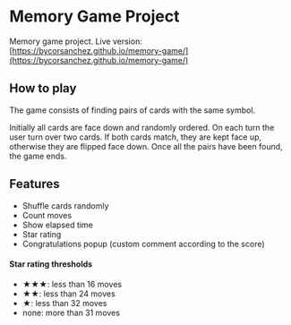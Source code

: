# Memory Game Project

Memory game project. Live version: [https://bycorsanchez.github.io/memory-game/](https://bycorsanchez.github.io/memory-game/)

## How to play

The game consists of finding pairs of cards with the same symbol.  

Initially all cards are face down and randomly ordered. On each turn the user turn over two cards. If both cards match, they are kept face up, otherwise they are flipped face down. Once all the pairs have been found, the game ends.

## Features

* Shuffle cards randomly
* Count moves
* Show elapsed time
* Star rating
* Congratulations popup (custom comment according to the score)

#### Star rating thresholds

* ★★★: less than 16 moves
* ★★: less than 24 moves
* ★: less than 32 moves
* none: more than 31 moves
